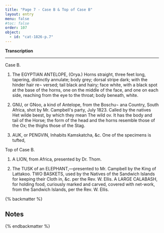 ```yaml
---
title: "Page 7 - Case B & Top of Case B"
layout: entry
menu: false
#toc: false
order: 107
object:
  - id: "cat-1826-p.7"
---
```


**Transcription**

---


Case B.

1. The EGYPTIAN ANTELOPE, (Orya.)
Horns straight, three feet long, tapering, distinctly annulate;
body grey; dorsal stripe dark; with the hinder hair re¬
versed; tail black and hairy; face white, with a black
spot at the base of the horns, one on the middle of the
face, and one on each side, reaching from the eye to the
throat; body beneath, white.

2. GNU, or GNoo, a kind of Antelope, from the Boschu¬
ana Country, South Africa, shot by Mr. Campbell's
party, July 1823.
Called by the natives Het wilde beest, by which they mean
The wild ov. It has the body and tail of the Horse; the
form of the head and the horns resemble those of the Ox;
the thighs those of the Stag.

3. AUK, or PENGVIN,
Inhabits Kamskatcha, &c. One of the specimens is tufted,

Top of Case B.

1. A LION, from Africa, presented by Dr. Thom.

2. The TUSK of an ELEPHANT,—presented to Mr.
Campbell by the King of Lattakoo.
TWO BASKETS, used by the Natives of the Sandwich
Islands for keeping their Cloth in, &c. per the Rev.
W. Ellis.
A LARGE CALABASH, for holding food, curiously
marked and carved, covered with net-work, from the
Sandwich Islands, per the Rev. W. Ellis.

{% backmatter %}

## Notes

{% endbackmatter %}
